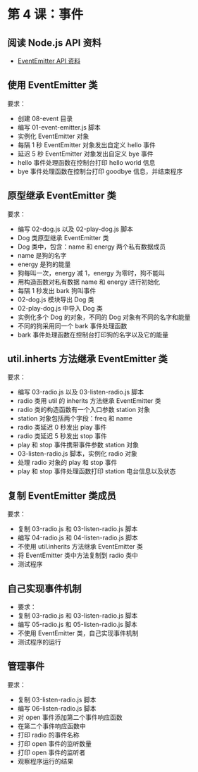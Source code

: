 # 第 4 课：事件 

## 阅读 Node.js API 资料  

- [EventEmitter API 资料](http://nodejs.cn/api/events.html)  

## 使用 EventEmitter 类

要求：
- 创建 08-event 目录  
- 编写 01-event-emitter.js 脚本  
- 实例化 EventEmitter 对象  
- 每隔 1 秒 EventEmitter 对象发出自定义 hello 事件  
- 延迟 5 秒 EventEmitter 对象发出自定义 bye 事件  
- hello 事件处理函数在控制台打印 hello world 信息  
- bye 事件处理函数在控制台打印 goodbye 信息，并结束程序  

## 原型继承 EventEmitter 类

要求：
- 编写 02-dog.js 以及 02-play-dog.js 脚本  
- Dog 类原型继承 EventEmitter 类  
- Dog 类中，包含：name 和 energy 两个私有数据成员  
- name 是狗的名字
- energy 是狗的能量
- 狗每叫一次，energy 减 1，energy 为零时，狗不能叫
- 用构造函数对私有数据 name 和 energy 进行初始化  
- 每隔 1 秒发出 bark 狗叫事件
- 02-dog.js 模块导出 Dog 类  
- 02-play-dog.js 中导入 Dog 类
- 实例化多个 Dog 的对象，不同的 Dog 对象有不同的名字和能量
- 不同的狗采用同一个 bark 事件处理函数  
- bark 事件处理函数在控制台打印狗的名字以及它的能量

## util.inherts 方法继承 EventEmitter 类

要求：
- 编写 03-radio.js 以及 03-listen-radio.js 脚本 
- radio 类用 util 的 inherits 方法继承 EventEmitter 类  
- radio 类的构造函数有一个入口参数 station 对象
- station 对象包括两个字段：freq 和 name  
- radio 类延迟 0 秒发出 play 事件
- radio 类延迟 5 秒发出 stop 事件  
- play 和 stop 事件携带事件参数 station 对象
- 03-listen-radio.js 脚本，实例化 radio 对象
- 处理 radio 对象的 play 和 stop 事件  
- play 和 stop 事件处理函数打印 station 电台信息以及状态

## 复制 EventEmitter 类成员

要求：
- 复制 03-radio.js 和 03-listen-radio.js 脚本
- 编写 04-radio.js 和 04-listen-radio.js 脚本  
- 不使用 util.inherits 方法继承 EventEmitter 类
- 将 EventEmitter 类中方法复制到 radio 类中
- 测试程序

## 自己实现事件机制

- 要求：
- 复制 03-radio.js 和 03-listen-radio.js 脚本
- 编写 05-radio.js 和 05-listen-radio.js 脚本
- 不使用 EventEmitter 类，自己实现事件机制
- 测试程序的运行

## 管理事件

要求：
- 复制 03-listen-radio.js 脚本
- 编写 06-listen-radio.js 脚本  
- 对 open 事件添加第二个事件响应函数
- 在第二个事件响应函数中
- 打印 radio 的事件名称
- 打印 open 事件的监听数量
- 打印 open 事件的监听者
- 观察程序运行的结果
